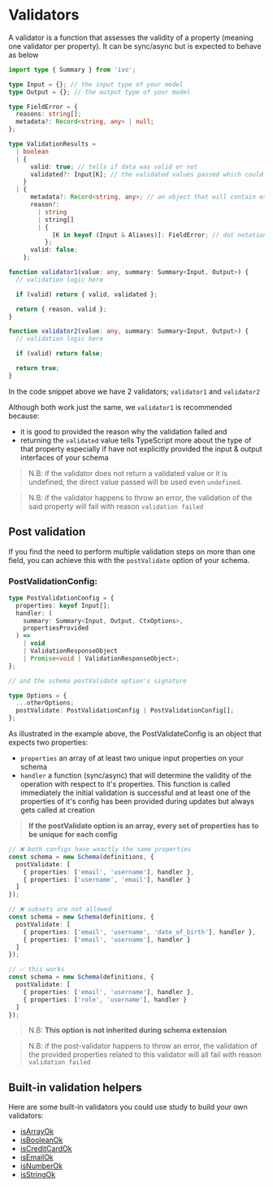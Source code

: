 # Validators

A validator is a function that assesses the validity of a property (meaning one validator per property). It can be sync/async but is expected to behave as below

```ts
import type { Summary } from 'ivo';

type Input = {}; // the input type of your model
type Output = {}; // the output type of your model

type FieldError = {
  reasons: string[];
  metadata?: Record<string, any> | null;
};

type ValidationResults =
  | boolean
  | {
      valid: true; // tells if data was valid or not
      validated?: Input[K]; // the validated values passed which could have been formated in the custom validator (i.e made ready for the db). "K" here represents the property being validated
    }
  | {
      metadata?: Record<string, any>; // an object that will contain extra info on why validation failed
      reason?:
        | string
        | string[]
        | {
            [K in keyof (Input & Aliases)]: FieldError; // dot notation here works if first key is a property, virtual or alias e.g: { "address.street": "too short", "address.zipCode": "invalid code" }
          };
      valid: false;
    };

function validator1(value: any, summary: Summary<Input, Output>) {
  // validation logic here

  if (valid) return { valid, validated };

  return { reason, valid };
}

function validator2(value: any, summary: Summary<Input, Output>) {
  // validation logic here

  if (valid) return false;

  return true;
}
```

In the code snippet above we have 2 validators; `validator1` and `validator2`

Although both work just the same, we `validator1` is recommended because:

- it is good to provided the reason why the validation failed and
- returning the `validated` value tells TypeScript more about the type of that property especially if have not explicitly provided the input & output interfaces of your schema

> N.B: if the validator does not return a validated value or it is undefined, the direct value passed will be used even `undefined`.

> N.B: if the validator happens to throw an error, the validation of the said property will fail with reason `validation failed`

## Post validation

If you find the need to perform multiple validation steps on more than one field, you can achieve this with the `postValidate` option of your schema.

### PostValidationConfig:

```ts
type PostValidationConfig = {
  properties: keyof Input[];
  handler: (
    summary: Summary<Input, Output, CtxOptions>,
    propertiesProvided
  ) =>
    | void
    | ValidationResponseObject
    | Promise<void | ValidationResponseObject>;
};

// and the schema postValidate option's signature

type Options = {
  ...otherOptions;
  postValidate: PostValidationConfig | PostValidationConfig[];
};
```

As illustrated in the example above, the PostValidateConfig is an object that expects two properties:

- `properties` an array of at least two unique input properties on your schema
- `handler` a function (sync/async) that will determine the validity of the operation with respect to it's properties. This function is called immediately the initial validation is successful and at least one of the properties of it's config has been provided during updates but always gets called at creation

> **If the postValidate option is an array, every set of properties has to be unique for each config**

```ts
// ❌ both configs have wxactly the same properties
const schema = new Schema(definitions, {
  postValidate: [
    { properties: ['email', 'username'], handler },
    { properties: ['username', 'email'], handler }
  ]
});

// ❌ subsets are not allowed
const schema = new Schema(definitions, {
  postValidate: [
    { properties: ['email', 'username', 'date_of_birth'], handler },
    { properties: ['email', 'username'], handler }
  ]
});

// ✅ this works
const schema = new Schema(definitions, {
  postValidate: [
    { properties: ['email', 'username'], handler },
    { properties: ['role', 'username'], handler }
  ]
});
```

> N.B: **This option is not inherited during schema extension**

> N.B: if the post-validator happens to throw an error, the validation of the provided properties related to this validator will all fail with reason `validation failed`

## Built-in validation helpers

Here are some built-in validators you could use study to build your own validators:

- [isArrayOk](./isArrayOk.md)
- [isBooleanOk](./isBooleanOk.md)
- [isCreditCardOk](./isCreditCardOk.md)
- [isEmailOk](./isEmailOk.md)
- [isNumberOk](./isNumberOk.md)
- [isStringOk](.isStringOk.md)
